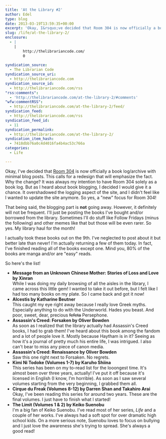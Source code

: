 ```yaml
---
title: 'At the Library #2'
author: Edel
type: blog
date: 2013-03-19T13:59:35+00:00
excerpt: 'Okay, I&rsquo;ve decided that Room 304 is now officially a book log/archive with minimal blog posts. This calls for a redesign that will emphasize the fact. Why the change? It was always my intention to have Room 304 solely as a book log. But as I heard about book blogging, I decided I would give [...]'
slug: /life/at-the-library-2/
enclosure:
  - |
    |
        http://thelibrariancode.com/
        0
        
syndication_source:
  - The Librarian Code
syndication_source_uri:
  - http://thelibrariancode.com
syndication_source_id:
  - http://thelibrariancode.com/rss
"rss:comments":
  - 'http://thelibrariancode.com/at-the-library-2/#comments'
"wfw:commentRSS":
  - http://thelibrariancode.com/at-the-library-2/feed/
syndication_feed:
  - http://thelibrariancode.com/rss
syndication_feed_id:
  - 11
syndication_permalink:
  - http://thelibrariancode.com/at-the-library-2/
syndication_item_hash:
  - 7418dbb76a0c4d4016fa4b4ac53c766a
categories:
  - Life

---
```

Okay, I've decided that [Room 304][1] is now officially a book log/archive with minimal blog posts. This calls for a redesign that will emphasize the fact. Why the change? It was always my intention to have Room 304 solely as a book log. But as I heard about book blogging, I decided I would give it a chance. It overshadowed the logging aspect of the site, and I didn't feel like I wanted to update the site anymore. So yes, a "new" focus for Room 304!

That being said, the blogging part is **not** going away. However, it definitely will not be frequent. I'll just be posting the books I've bought and/or borrowed from the library. Sometimes I'll do stuff like Follow Fridays (minus the following) and other memes like that but those will be even rarer. So yes. My library haul for the month!

I actually took these books out on the 9th. I've neglected to post about it but better late than never! I'm actually returning a few of them today. In fact, I've finished reading all of the books except one. Mind you, 80% of the books are manga and/or are "easy" reads.

So here's the list!

  * **Message from an Unknown Chinese Mother: Stories of Loss and Love by Xinran**  
    While I was doing my daily browsing of all the aisles in the library, I came across this little gem! I wanted to take it out before, but I felt like I had too many books on my plate. So I came back and got it now!
  * **Alcestis by Katharine Beutner**  
    This caught my eye right away because I really love Greek myths. Especially anything to do with the Underworld. Hades you beast. And poor, sweet, dear, precious <del>fefeta</del> Persephone.
  * **Assassin's Creed: Forsaken by Oliver Bowden**  
    As soon as I realized that the library actually had Assassin's Creed books, I had to grab them! I've heard about this book among the fandom and a lot of people love it. Mostly because Haytham is in it? Seeing as how it's a journal of pretty much his entire life, I was intrigued. I also can't bear to miss any piece of canon media.
  * **Assassin's Creed: Renaissance by Oliver Bowden**  
    Saw this one right next to Forsaken. No regrets.
  * **Kimi Ni Todoke (Volumes 1-7) by Karuho Shiina**  
    This series has been on my to-read list for the looongest time. It's almost been over three years, actually! I've put it off because it's licensed in English (I know, I'm horrible). As soon as I saw several volumes starting from the very beginning, I grabbed them all.
  * **Cirque du Freak (Volumes 8-12) by Darren Shan and Takahiro Arai**  
    Okay, I've been reading this series for around two years. These are the final volumes. I just have to finish what I started!
  * **The Limit (Volumes 1 & 2) by Keiko Suenobu**  
    I'm a big fan of Keiko Suenobu. I've read most of her series, _Life_ and a couple of her works. I've always had a soft spot for over dramatic high school kids. On a more serious note, Suenobu loves to focus on bullying and I just love the awareness she's trying to spread. She's always a good read!




 [1]: http://room304.brokenphrases.info/